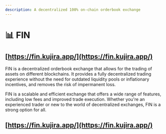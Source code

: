 ```yaml
---
description: A decentralized 100% on-chain orderbook exchange
---
```


# 📊 FIN

## [https://fin.kujira.app/](https://fin.kujira.app/)

FIN is a decentralized orderbook exchange that allows for the trading of assets on different blockchains. It provides a fully decentralized trading experience without the need for outdated liquidity pools or inflationary incentives, and removes the risk of impermanent loss.

FIN is a scalable and efficient exchange that offers a wide range of features, including low fees and improved trade execution. Whether you're an experienced trader or new to the world of decentralized exchanges, FIN is a strong option for all.

## [https://fin.kujira.app/](https://fin.kujira.app/)
